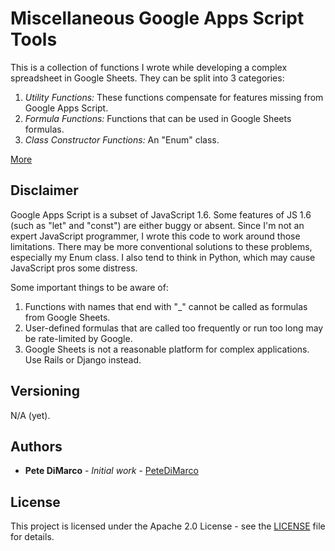 # Miscellaneous Google Apps Script Tools

This is a collection of functions I wrote while developing a complex spreadsheet in
Google Sheets.  They can be split into 3 categories:
1. *Utility Functions:* These functions compensate for features missing from Google Apps
Script.
2. *Formula Functions:* Functions that can be used in Google Sheets formulas.
3. *Class Constructor Functions:* An "Enum" class.

[More](docs/index.html)

## Disclaimer

Google Apps Script is a subset of JavaScript 1.6.  Some features of JS 1.6 (such as
"let" and "const") are either buggy or absent.  Since I'm not an expert JavaScript 
programmer, I wrote this code to work around those limitations.  There may be more
conventional solutions to these problems, especially my Enum class.  I also tend to
think in Python, which may cause JavaScript pros some distress.

Some important things to be aware of:
1. Functions with names that end with "\_" cannot be called as formulas from Google Sheets.
2. User-defined formulas that are called too frequently or run too long may be rate-limited
by Google.
3. Google Sheets is not a reasonable platform for complex applications.  Use Rails or 
Django instead.

## Versioning

N/A (yet).

## Authors

* **Pete DiMarco** - *Initial work* - [PeteDiMarco](https://github.com/PeteDiMarco)

## License

This project is licensed under the Apache 2.0 License - see the [LICENSE](LICENSE) file
for details.

